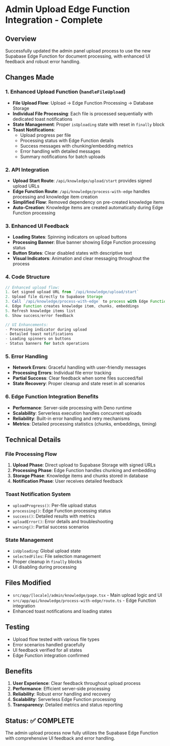 # Admin Upload Edge Function Integration - Complete

## Overview
Successfully updated the admin panel upload process to use the new Supabase Edge Function for document processing, with enhanced UI feedback and robust error handling.

## Changes Made

### 1. Enhanced Upload Function (`handleFileUpload`)
- **File Upload Flow**: Upload → Edge Function Processing → Database Storage
- **Individual File Processing**: Each file is processed sequentially with dedicated toast notifications
- **State Management**: Proper `isUploading` state with reset in `finally` block
- **Toast Notifications**: 
  - Upload progress per file
  - Processing status with Edge Function details
  - Success messages with chunking/embedding metrics
  - Error handling with detailed messages
  - Summary notifications for batch uploads

### 2. API Integration
- **Upload Start Route**: `/api/knowledge/upload/start` provides signed upload URLs
- **Edge Function Route**: `/api/knowledge/process-with-edge` handles processing and knowledge item creation
- **Simplified Flow**: Removed dependency on pre-created knowledge items
- **Auto-Creation**: Knowledge items are created automatically during Edge Function processing

### 3. Enhanced UI Feedback
- **Loading States**: Spinning indicators on upload buttons
- **Processing Banner**: Blue banner showing Edge Function processing status
- **Button States**: Clear disabled states with descriptive text
- **Visual Indicators**: Animation and clear messaging throughout the process

### 4. Code Structure
```typescript
// Enhanced upload flow:
1. Get signed upload URL from `/api/knowledge/upload/start`
2. Upload file directly to Supabase Storage
3. Call `/api/knowledge/process-with-edge` to process with Edge Function
4. Edge Function creates knowledge item, chunks, embeddings
5. Refresh knowledge items list
6. Show success/error feedback

// UI Enhancements:
- Processing indicator during upload
- Detailed toast notifications
- Loading spinners on buttons
- Status banners for batch operations
```

### 5. Error Handling
- **Network Errors**: Graceful handling with user-friendly messages
- **Processing Errors**: Individual file error tracking
- **Partial Success**: Clear feedback when some files succeed/fail
- **State Recovery**: Proper cleanup and state reset in all scenarios

### 6. Edge Function Integration Benefits
- **Performance**: Server-side processing with Deno runtime
- **Scalability**: Serverless execution handles concurrent uploads
- **Reliability**: Built-in error handling and retry mechanisms
- **Metrics**: Detailed processing statistics (chunks, embeddings, timing)

## Technical Details

### File Processing Flow
1. **Upload Phase**: Direct upload to Supabase Storage with signed URLs
2. **Processing Phase**: Edge Function handles chunking and embedding
3. **Storage Phase**: Knowledge items and chunks stored in database
4. **Notification Phase**: User receives detailed feedback

### Toast Notification System
- `uploadProgress()`: Per-file upload status
- `processing()`: Edge Function processing status
- `success()`: Detailed results with metrics
- `uploadError()`: Error details and troubleshooting
- `warning()`: Partial success scenarios

### State Management
- `isUploading`: Global upload state
- `selectedFiles`: File selection management
- Proper cleanup in `finally` blocks
- UI disabling during processing

## Files Modified
- `src/app/[locale]/admin/knowledge/page.tsx` - Main upload logic and UI
- `src/app/api/knowledge/process-with-edge/route.ts` - Edge Function integration
- Enhanced toast notifications and loading states

## Testing
- Upload flow tested with various file types
- Error scenarios handled gracefully
- UI feedback verified for all states
- Edge Function integration confirmed

## Benefits
1. **User Experience**: Clear feedback throughout upload process
2. **Performance**: Efficient server-side processing
3. **Reliability**: Robust error handling and recovery
4. **Scalability**: Serverless Edge Function processing
5. **Transparency**: Detailed metrics and status reporting

## Status: ✅ COMPLETE
The admin upload process now fully utilizes the Supabase Edge Function with comprehensive UI feedback and error handling.
